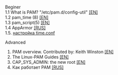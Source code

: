 Beginer  
1.1 What is PAM? "/etc/pam.d/config-util" [[EN]](https://medium.com/information-and-technology/wtf-is-pam-99a16c80ac57)  
1.2 pam_time (8) [[EN]](https://www.systutorials.com/docs/linux/man/8-pam_time/)    
1.3 pam_script(5) [[EN]](https://linux.die.net/man/5/pam_script)    
1.4 AppArmor [[RUS]](https://help.ubuntu.ru/wiki/%D1%80%D1%83%D0%BA%D0%BE%D0%B2%D0%BE%D0%B4%D1%81%D1%82%D0%B2%D0%BE_%D0%BF%D0%BE_ubuntu_server/%D0%B1%D0%B5%D0%B7%D0%BE%D0%BF%D0%B0%D1%81%D0%BD%D0%BE%D1%81%D1%82%D1%8C/apparmor)  
1.5. [настройка time.conf](https://xubuntu-ru.net/how-to/101-roditelskiy-kontrol-posredstvom-linux-pam.html)

Advanced  
1. PAM overview. Contributed by: Keith Winston [[EN]](http://susefaq.sourceforge.net/howto/pam.html)  
2. The Linux-PAM Guides [[EN]](http://www.linux-pam.org/Linux-PAM-html/)  
3. CAP_SYS_ADMIN: the new root [[EN]](https://lwn.net/Articles/486306/)  
4. Как работает PAM [[RUS]](https://www.opennet.ru/base/net/pam_linux.txt.html)  
